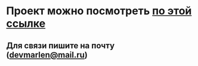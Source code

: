 # Проект можно посмотреть [по этой ссылке](https://weblex-zeta.vercel.app/)

## Для связи пишите на почту (devmarlen@mail.ru)